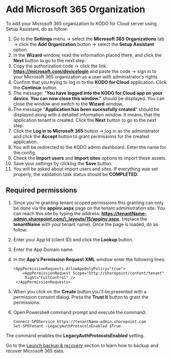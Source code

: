 # Add Microsoft 365 Organization

To add your Microsoft 365 organization to KODO for Cloud server using Setup Assistant, do as follow:

1. Go to the **Settings** menu -> select the **Microsoft 365** **Organizations** tab -> click the **Add Organization** button -> select the **Setup Assistant** option.
2. In the **Wizard** window, read the information placed there, and click the **Next** button to go to the next step.
3. Copy the authorization code -> click the link **https://microsoft.com/devicelogin** and paste the code -> sign in to your Microsoft 365 organization as a user with administrator's rights.&#x20;
4. Confirm that you trying to log in to the **KODO for Cloud** application. Click the **Continue** button.
5. The message: "**You have logged into the KODO for Cloud app on your device. You can now close this window."** should be displayed. You can close the window and switch to the **Wizard** window.
6. The message "**Application has been sucessfully created**" should be displayed along with a detailed information window.  It means, that the application tenant is created. Click the **Next** button to go to the next step.
7. Click the **Log in to Microsoft 365** button ->[ ](https://microsoft.com/devicelogin)log in as the administrator and click the **Accept** button to grant permissions for the created application.
8. You will be redirected to the KODO admin dashboard. Enter the name for the config.&#x20;
9. Check the **Import users** and **Import sites** options to import these assets. &#x20;
10. Save your settings by clicking the **Save** button.
11. You will be asked about import users and sites. If everything was set properly, the validation task status should be **COMPLETED**.

## Required permissions

1. Since you're granting tenant scoped permissions this granting can only be done via the **appinv.aspx** page on the tenant administration site. You can reach this site by typing the address: **https://tenantName-admin.sharepoint.com/\_layouts/15/appinv.aspx**. (replace the **tenantName** with your tenant name). Once the page is loaded, do as follow:
2. Enter your App Id (client ID) and click the **Lookup** button.
3. Enter the App Domain name.&#x20;
4.  In the **App's Permission Request** **XML** window enter the following lines:&#x20;

    ```
    <AppPermissionRequests AllowAppOnlyPolicy="true">
        <AppPermissionRequest Scope="http://sharepoint/content/tenant" 
         Right="FullControl" />
     </AppPermissionRequests>
    ```
5. When you click on the **Create** button you'll be presented with a permission consent dialog. Press the **Trust It** button to grant the permissions.
6.  Open Powershell command prompt and execute the command:&#x20;

    ```
    Connect-SPOService https://tenantName-admin.sharepoint.com
    Set-SPOTenant -LegacyAuthProtocolsEnabled $True
    ```

The command enables the **LegacyAuthProtocolsEnabled** setting.&#x20;

Go to the [Launch backup & recovery](https://storware.gitbook.io/kodo-for-cloud-office365/quick-guide/lauching-backup-and-recovery) section to learn how to backup and recover Microsoft 365 data.
